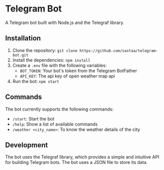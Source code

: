 # Telegram Bot

A Telegram bot built with Node.js and the Telegraf library.

## Installation

1. Clone the repository: `git clone https://github.com/sastaa/telegram-bot.git`
2. Install the dependencies: `npm install`
3. Create a `.env` file with the following variables:
   - `BOT_TOKEN`: Your bot's token from the Telegram BotFather
   - `API_KEY`: The api key of open weather map api
4. Run the bot: `npm start`

## Commands

The bot currently supports the following commands:

- `/start`: Start the bot
- `/help`: Show a list of available commands
- `/weather <city_name>`: To know the weather details of the city

## Development

The bot uses the Telegraf library, which provides a simple and intuitive API for building Telegram bots. The bot uses a JSON file to store its data.

